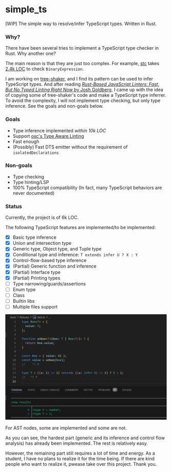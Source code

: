 # simple_ts

\[WIP\] The simple way to resolve/infer TypeScript types. Written in Rust.

### Why?

There have been several tries to implement a TypeScript type checker in Rust. Why another one?

The main reason is that they are just too complex. For example, [stc](https://github.com/dudykr/stc) takes [2.4k LOC](https://github.com/dudykr/stc/blob/main/crates/stc_ts_file_analyzer/src/analyzer/expr/bin.rs) to check `BinaryExpression`.

I am working on [tree-shaker](https://github.com/KermanX/tree-shaker), and I find its pattern can be used to infer TypeScript types. And after reading [_Rust-Based JavaScript Linters: Fast, But No Typed Linting Right Now_ by Josh Goldberg](https://www.joshuakgoldberg.com/blog/rust-based-javascript-linters-fast-but-no-typed-linting-right-now/#option-reimplementing-typescript-at-native-speed), I came up with the idea of copying some of tree-shaker's code and make a TypeScript type inferrer. To avoid the complexity, I will not implement type checking, but only type inference. See the goals and non-goals below.

### Goals

- Type inference implemented _within 10k LOC_
- Support [oxc's Type Aware Linting](https://github.com/oxc-project/oxc/issues/3105)
- Fast enough
- (Possibly) Fast DTS emitter without the requirement of `isolatedDeclarations`

### Non-goals

- Type checking
- Type hinting/LSP
- 100% TypeScript compatibility (In fact, many TypeScript behaviors are never documented)

### Status

Currently, the project is of 6k LOC.

The following TypeScript features are implemented/to be implemented:

- [x] Basic type inference
- [x] Union and intersection type
- [x] Generic type, Object type, and Tuple type
- [x] Conditional type and inference: `T extends infer U ? X : Y`
- [x] Control-flow-based type inference
- [x] (Partial) Generic function and inference
- [x] (Partial) Interface type
- [x] (Partial) Printing types
- [ ] Type narrowing/guards/assertions
- [ ] Enum type
- [ ] Class
- [ ] Builtin libs
- [ ] Multiple files support

![A small demo](./assets/image.png)

For AST nodes, some are implemented and some are not.

As you can see, the hardest part (generic and its inference and control flow analysis) has already been implemented. The rest is relatively easy.

However, the remaining part still requires a lot of time and energy. As a student, I have no plans to realize it for the time being. If there are kind people who want to realize it, pwease take over this project. Thank you.
